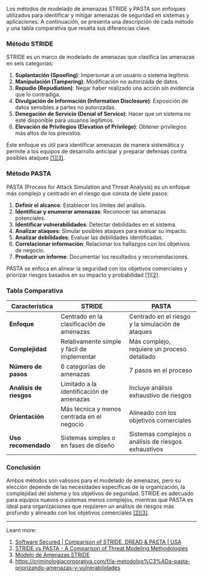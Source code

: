 Los métodos de modelado de amenazas STRIDE y PASTA son enfoques utilizados para identificar y mitigar amenazas de seguridad en sistemas y aplicaciones. A continuación, se presenta una descripción de cada método y una tabla comparativa que resalta sus diferencias clave.

### Método STRIDE

STRIDE es un marco de modelado de amenazas que clasifica las amenazas en seis categorías:

1. **Suplantación (Spoofing)**: Impersonar a un usuario o sistema legítimo.
2. **Manipulación (Tampering)**: Modificación no autorizada de datos.
3. **Repudio (Repudiation)**: Negar haber realizado una acción sin evidencia que lo contradiga.
4. **Divulgación de Información (Information Disclosure)**: Exposición de datos sensibles a partes no autorizadas.
5. **Denegación de Servicio (Denial of Service)**: Hacer que un sistema no esté disponible para usuarios legítimos.
6. **Elevación de Privilegios (Elevation of Privilege)**: Obtener privilegios más altos de los previstos.

Este enfoque es útil para identificar amenazas de manera sistemática y permite a los equipos de desarrollo anticipar y preparar defensas contra posibles ataques [[1]](https://www.softwaresecured.com/post/comparison-of-stride-dread-pasta)[[3]](https://www.datasunrise.com/es/centro-de-conocimiento/modelo-de-amenazas-stride/).

### Método PASTA

PASTA (Process for Attack Simulation and Threat Analysis) es un enfoque más complejo y centrado en el riesgo que consta de siete pasos:

1. **Definir el alcance**: Establecer los límites del análisis.
2. **Identificar y enumerar amenazas**: Reconocer las amenazas potenciales.
3. **Identificar vulnerabilidades**: Detectar debilidades en el sistema.
4. **Analizar ataques**: Simular posibles ataques para evaluar su impacto.
5. **Analizar debilidades**: Evaluar las debilidades identificadas.
6. **Correlacionar información**: Relacionar los hallazgos con los objetivos de negocio.
7. **Producir un informe**: Documentar los resultados y recomendaciones.

PASTA se enfoca en alinear la seguridad con los objetivos comerciales y priorizar riesgos basados en su impacto y probabilidad [[1]](https://www.softwaresecured.com/post/comparison-of-stride-dread-pasta)[[2]](https://aptori.dev/blog/stride-vs-pasta-a-comparison-of-threat-modeling-methodologies).

### Tabla Comparativa

| Característica                | STRIDE                                         | PASTA                                         |
|-------------------------------|------------------------------------------------|-----------------------------------------------|
| **Enfoque**                   | Centrado en la clasificación de amenazas       | Centrado en el riesgo y la simulación de ataques |
| **Complejidad**               | Relativamente simple y fácil de implementar    | Más complejo, requiere un proceso detallado   |
| **Número de pasos**           | 6 categorías de amenazas                       | 7 pasos en el proceso                         |
| **Análisis de riesgos**       | Limitado a la identificación de amenazas       | Incluye análisis exhaustivo de riesgos        |
| **Orientación**               | Más técnica y menos centrada en el negocio     | Alineado con los objetivos comerciales         |
| **Uso recomendado**           | Sistemas simples o en fases de diseño          | Sistemas complejos o análisis de riesgos exhaustivos |

### Conclusión

Ambos métodos son valiosos para el modelado de amenazas, pero su elección depende de las necesidades específicas de la organización, la complejidad del sistema y los objetivos de seguridad. STRIDE es adecuado para equipos nuevos o sistemas menos complejos, mientras que PASTA es ideal para organizaciones que requieren un análisis de riesgos más profundo y alineado con los objetivos comerciales [[2]](https://aptori.dev/blog/stride-vs-pasta-a-comparison-of-threat-modeling-methodologies)[[3]](https://www.datasunrise.com/es/centro-de-conocimiento/modelo-de-amenazas-stride/).

---
Learn more:
1. [Software Secured | Comparison of STRIDE, DREAD & PASTA | USA](https://www.softwaresecured.com/post/comparison-of-stride-dread-pasta)
2. [STRIDE vs PASTA - A Comparison of Threat Modeling Methodologies](https://aptori.dev/blog/stride-vs-pasta-a-comparison-of-threat-modeling-methodologies)
3. [Modelo de Amenazas STRIDE](https://www.datasunrise.com/es/centro-de-conocimiento/modelo-de-amenazas-stride/)
4. https://criminologiacorporativa.com/f/la-metodolog%C3%ADa-pasta-priorizando-amenazas-y-vulnerabilidades
